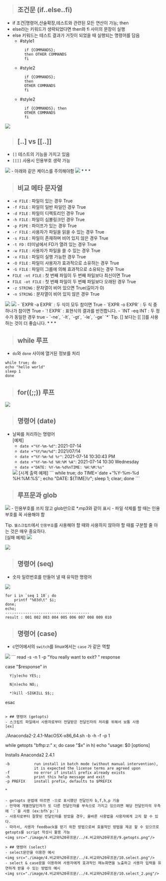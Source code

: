 > ## 조건문 (if..else..fi)
- if 조건|명령어,산술확장,테스트와 관련된 모든 연산이 가능; then
- else라는 키워드가 생략되었다면 then와 fi 사이의 문장이 실행
- else 키워드는 테스트 결과가 거짓이 되었을 때 실행되는 명령어를 담음
  - #style1
    ```linux
      if {COMMANDS};
      then OTHER COMMANDS
      fi
    ```
  - #style2
    ```linux
      if {COMMANDS};
      then 
      OTHER COMMANDS
      fi
    ```
  - #style2
    ```linux
      if {COMMANDS}; then 
      OTHER COMMANDS
      fi
    ```
<img src="./image/4.비교와%20루프문/1.if.png"/>


> ## [..] vs [[..]]
- `[]` 테스트의 기능을 가지고 있음
- `[[]]` 사용시 인용부호 생략 가능
<img src="./image/4.비교와%20루프문/2.[].png"/>
- 아래와 같은 케이스를 주의해야함
<img src="./image/4.비교와%20루프문/3.[]_2.png"/>
* * *

> ## 비교 메타 문자열
- `-e FILE` : 파일이 있는 경우 True
- `-f FILE` : 파일이 일반 파일인 경우 True
- `-d FILE` : 파일이 디렉토리인 경우 True
- `-h FILE` : 파일이 심볼링크인 경우 True
- `-p PIPE` : 파이프가 있는 경우 True
- `-r FILE` : 사용자가 파일을 읽을 수 있는 경우 True
- `-s FILE` : 파일이 존재하며 비어 있지 않은 경우 True
- `-t FD` : 터미널에서 FD가 열려 있는 경우 True
- `-w FILE` : 사용자가 파일을 쓸 수 있는 경우 True
- `-x FILE` : 파일이 실행 가능한 경우 True
- `-O FILE` : 파일이 사용자가 효과적으로 소유하는 경우 True
- `-G FILE` : 파일이 그룹에 의해 효과적으로 소유되는 경우 True
- `FILE -nt FILE` : 첫 번째 파일이 두 번째 파일보다 최신이면 True
- `FILE -ot FILE` : 첫 번째 파일이 두 번째 파일보다 오래된 경우 True
- `-z STRING` : 문자열이 비어 있으면 True(길이가 0)
- `-n STRING` : 문자열이 비어 있지 않은 경우 True
<img src="./image/4.비교와%20루프문/4.condition_meta_1.png"/>
<img src="./image/4.비교와%20루프문/5.condition_meta_2.png"/>
- `EXPR -a EXPR` : 두 식이 모두 참이면 True
- `EXPR -o EXPR` : 두 식 중 하나가 참이면 True
- `! EXPR` : 표현식의 결과를 반전합니다.
- `INT -eq INT : 두 정수가 동일한 경우 true
  - `-ne`, `-lt`, `-gt`, `-le`, `-ge`
`*` Tip. [] 보다는 [[ ]]를 사용하는 것이 더 좋습니다.   
* * *

> ## while 루프
- `do`와 `done` 사이에 열거된 정보를 처리
```
while true; do
echo "hello world"
sleep 1
done
```

> ## for((;;)) 루프
<img src="./image/4.비교와%20루프문/../4.비교와%20루프문/5.for.png"/>

> ## 명령어 (date)
- 날짜를 처리하는 명령어   
[예제]
  - `date +"%Y-%m-%d"`: 2021-07-14
  - `date +"%Y/%m/%d"`: 2021/07/14
  - `date +"%Y-%m-%d %r"`: 2021-07-14 10:30:43 PM
  - `date +"%Y-%m-%d %H:%M %A"`: 2021-07-14 10:30 Wednesday
  - `date +"DATE: %Y-%m-%d%nTIME: %H:%M:%s"`
  <img src="./image/4.비교와%20루프문/../4.비교와%20루프문/6.date.png"/>
  [시계 출력 예제]
    ```
    while true; do
        TIME=`date +'%Y-%m-%d %H:%M:%S'`;
        echo "DATE: ${TIME}\r";
        sleep 1;
        clear;
    done
    ```

> ## 루프문과 glob
<img src="./image/4.비교와%20루프문/../4.비교와%20루프문/7.loop_glob.png"/>
- 인용부호를 쓰지 않고 glob만으로 *.mp3와 같이 표시
- 파일 삭제를 할 때는 인용부호를 꼭 사용해야 함

Tip. `쉘스크립트`에서 `인용부호`를 사용해야 할 때와 사용하지 않아야 할 때를 구분할 줄 아는 것은 매우 중요하다.   
[실패 예제]
<img src="./image/4.비교와%20루프문/../4.비교와%20루프문/7.loop_1.png"/>

<img src="./image/4.비교와%20루프문/../4.비교와%20루프문/7.loop_2.png"/>

> ## 명령어 (seq)
- 숫자 일련번호를 만들어 낼 때 유익한 명령어
<img src="./image/4.비교와%20루프문/../4.비교와%20루프문/8.seq.png"/>

```
for i in `seq 1 10`; do 
    printf "%03d\t" $i; 
done;
echo;
--------------------------------------
result : 001 002 003 004 005 006 007 008 009 010
```

> ## 명령어 (case)
- c언어에서의 `switch`를 linux에서는 `case` 가 같은 역할
<img src="./image/4.비교와%20루프문/../4.비교와%20루프문/9.case.png"/>
  ```
  read -s -n 1 -p "You really want to exit? " response

  case "$response" in

      Y|y)echo YES;;

      N|n)echo NO;;

      *)kill -SIGKILL $$;;

  esac
  ```

> ## 명령어 (getopts)
- 스크립트 파일에서 사용자로부터 전달받은 전달인자의 처리를 위해서 보통 사용   
  [ex]
  ```
  ./Anaconda2-2.4.1-MacOSX-x86_64.sh -b -h -f -p 1

  while getopts "bfhp:z:" x; do
    case "$x" in
        h)
            echo "usage: $0 [options]

  Installs Anaconda2 2.4.1

    -b           run install in batch mode (without manual intervention),
                 it is expected the license terms are agreed upon
    -f           no error if install prefix already exists
    -h           print this help message and exit
    -p PREFIX    install prefix, defaults to $PREFIX
  " 
  ```
  - getopts 문법에 따르면 -으로 표시했던 전달인자 b,f,h,p 기술
  - 만약에 개별전달인자가 또 다른 전달인자를 부속으로 가지고 있으려면 해당 전달인자의 우측에 `:`을 사용 (ex:bfh`p:`)
  - 사용자로부터 잘못된 전달인자를 받았을 경우, 올바른 사용법을 사용자에게 고지 할 수 있다.
  - 따라서, 사용자 feedback을 받기 위한 방법으로써 효율적인 방법을 제공 할 수 있으므로 getopts를 script 작성시 활용 가능
  <img src="./image/4.비교와%20루프문/../4.비교와%20루프문/9.getopts.png"/>

> ## 명령어 (select)
- select문만을 이용한 예시
<img src="./image/4.비교와%20루프문/../4.비교와%20루프문/10.select.png"/>
- select & case문을 이용하여 사용자에게 효과적인 메뉴화면을 노출하고 사용자 입력을 유연하게 받을 수 있는 방법의 예시
<img src="./image/4.비교와%20루프문/../4.비교와%20루프문/10.select_2.png"/>